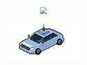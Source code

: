 <div align="center">
 <img class="img" src="https://github-readme-stats.vercel.app/api?username=edualvarado&show_icons=true&theme=radical" />
</div>

<p align="center">
	<a href="https://www.edualvarado.com"><img src="gifs/car_final_256_header.gif" width="35%"></a>
</p>

<!--
**edualvarado/edualvarado** is a ✨ _special_ ✨ repository because its `README.md` (this file) appears on your GitHub profile.

Here are some ideas to get you started:

- 🔭 I’m currently working on ...
- 🌱 I’m currently learning ...
- 👯 I’m looking to collaborate on ...
- 🤔 I’m looking for help with ...
- 💬 Ask me about ...
- 📫 How to reach me: ...
- 😄 Pronouns: ...
- ⚡ Fun fact: ...
-->
